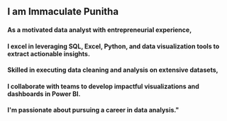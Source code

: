 ## I am Immaculate Punitha
#### As a motivated data analyst with entrepreneurial experience, 
#### I excel in leveraging SQL, Excel, Python, and data visualization tools to extract actionable insights. 
#### Skilled in executing data cleaning and analysis on extensive datasets, 
#### I collaborate with teams to develop impactful visualizations and dashboards in Power BI. 
#### I'm passionate about pursuing a career in data analysis."



<!---
PunithaDA/PunithaDA is a ✨ special ✨ repository because its `README.md` (this file) appears on your GitHub profile.
You can click the Preview link to take a look at your changes.
--->
